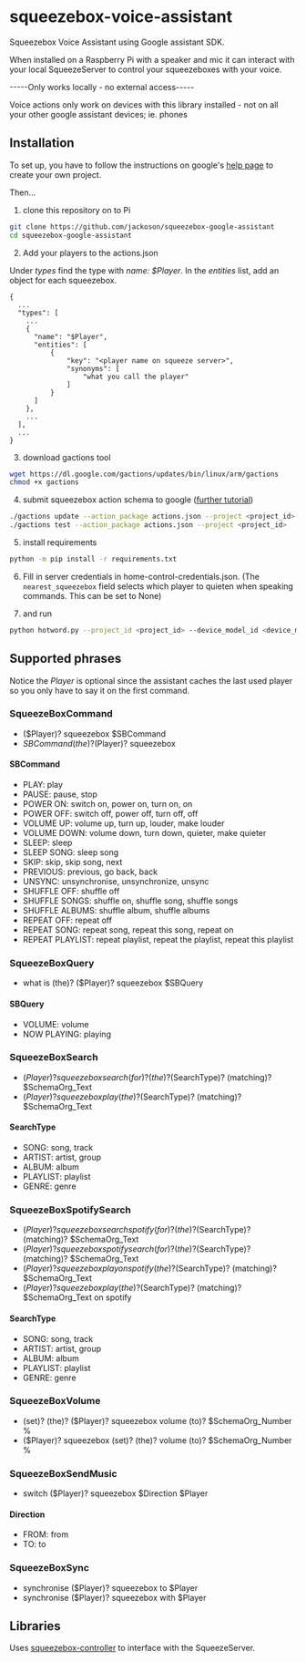 # squeezebox-voice-assistant

Squeezebox Voice Assistant using Google assistant SDK.

When installed on a Raspberry Pi with a speaker and mic it can interact with your local SqueezeServer to control your squeezeboxes with your voice.

-----Only works locally - no external access-----

Voice actions only work on devices with this library installed - not on all your other google assistant devices; ie. phones

## Installation

To set up, you have to follow the instructions on google's [help page](https://developers.google.com/assistant/sdk/guides/library/python/embed/setup) to create your own project.

Then...
1) clone this repository on to Pi
```bash
git clone https://github.com/jackoson/squeezebox-google-assistant
cd squeezebox-google-assistant
```

2) Add your players to the actions.json

Under _types_ find the type with _name: $Player_. In the _entities_ list, add an object for each squeezebox.
```
{
  ...
  "types": [
    ...
    {
      "name": "$Player",
      "entities": [
          {
              "key": "<player name on squeeze server>",
              "synonyms": [
                  "what you call the player"
              ]
          }
      ]
    },
    ...
  ],
  ...
}
```

3) download gactions tool
```bash
wget https://dl.google.com/gactions/updates/bin/linux/arm/gactions
chmod +x gactions
```

4) submit squeezebox action schema to google ([further tutorial](https://developers.google.com/assistant/sdk/guides/library/python/extend/custom-actions))
```bash
./gactions update --action_package actions.json --project <project_id>
./gactions test --action_package actions.json --project <project_id>
```

5) install requirements
```bash
python -m pip install -r requirements.txt
```

6) Fill in server credentials in home-control-credentials.json. (The `nearest_squeezebox` field selects which player to quieten when speaking commands. This can be set to None)

7) and run 
```bash
python hotword.py --project_id <project_id> --device_model_id <device_model_id> --home_control_credentials home-control-credentials.json
```

## Supported phrases

Notice the _Player_ is optional since the assistant caches the last used player so you only have to say it on the first command.

### SqueezeBoxCommand
 - ($Player)? squeezebox $SBCommand
 - $SBCommand (the)? ($Player)? squeezebox

#### SBCommand
 - PLAY: play
 - PAUSE: pause, stop
 - POWER ON: switch on, power on, turn on, on
 - POWER OFF: switch off, power off, turn off, off
 - VOLUME UP: volume up, turn up, louder, make louder
 - VOLUME DOWN: volume down, turn down, quieter, make quieter
 - SLEEP: sleep
 - SLEEP SONG: sleep song
 - SKIP: skip, skip song, next
 - PREVIOUS: previous, go back, back
 - UNSYNC: unsynchronise, unsynchronize, unsync
 - SHUFFLE OFF: shuffle off
 - SHUFFLE SONGS: shuffle on, shuffle song, shuffle songs
 - SHUFFLE ALBUMS: shuffle album, shuffle albums
 - REPEAT OFF: repeat off
 - REPEAT SONG: repeat song, repeat this song, repeat on
 - REPEAT PLAYLIST: repeat playlist, repeat the playlist, repeat this playlist


### SqueezeBoxQuery
 - what is (the)? ($Player)? squeezebox $SBQuery

#### SBQuery
 - VOLUME: volume
 - NOW PLAYING: playing


### SqueezeBoxSearch
 - ($Player)? squeezebox search (for)? (the)? ($SearchType)? (matching)? $SchemaOrg_Text
 - ($Player)? squeezebox play (the)? ($SearchType)? (matching)? $SchemaOrg_Text

#### SearchType
 - SONG: song, track
 - ARTIST: artist, group
 - ALBUM: album
 - PLAYLIST: playlist
 - GENRE: genre


### SqueezeBoxSpotifySearch
 - ($Player)? squeezebox search spotify (for)? (the)? ($SearchType)? (matching)? $SchemaOrg_Text
 - ($Player)? squeezebox spotify search (for)? (the)? ($SearchType)? (matching)? $SchemaOrg_Text
 - ($Player)? squeezebox play on spotify (the)? ($SearchType)? (matching)? $SchemaOrg_Text
 - ($Player)? squeezebox play (the)? ($SearchType)? (matching)? $SchemaOrg_Text on spotify

#### SearchType
 - SONG: song, track
 - ARTIST: artist, group
 - ALBUM: album
 - PLAYLIST: playlist
 - GENRE: genre


### SqueezeBoxVolume
 - (set)? (the)? ($Player)? squeezebox volume (to)? $SchemaOrg_Number %
 - ($Player)? squeezebox (set)? (the)? volume (to)? $SchemaOrg_Number %


### SqueezeBoxSendMusic
 - switch ($Player)? squeezebox $Direction $Player

#### Direction
 - FROM: from
 - TO: to


### SqueezeBoxSync
 - synchronise ($Player)? squeezebox to $Player
 - synchronise ($Player)? squeezebox with $Player

## Libraries

Uses [squeezebox-controller](https://github.com/jackoson/squeezebox-controller) to interface with the SqueezeServer.

